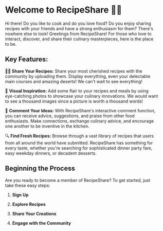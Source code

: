 # Welcome to RecipeShare 🍳🌟

Hi there! Do you like to cook and do you love food? Do you enjoy sharing recipes with your friends and have a strong enthusiasm for them? There's nowhere else to look! Greetings from RecipeShare! For those who love to interact, discover, and share their culinary masterpieces, here is the place to be.

## Key Features:

👩‍🍳 **Share Your Recipes:**  Share your most cherished recipes with the community by uploading them. Display everything, even your delectable main courses and amazing deserts! We can't wait to see everything!

📸 **Visual Inspiration:** Add some flair to your recipes and meals by using eye-catching photos to showcase your culinary innovations. We would want to see a thousand images since a picture is worth a thousand words!

💬 **Comment Your Ideas:** With RecipeShare's interactive comment function, you can receive advice, suggestions, and praise from other food enthusiasts. Make connections, exchange culinary advice, and encourage one another to be inventive in the kitchen.

🔍 **Find Fresh Recipes:** Browse through a vast library of recipes that users from all around the world have submitted. RecipeShare has something for every taste, whether you're searching for sophisticated dinner party fare, easy weekday dinners, or decadent desserts.

## Beginning the Process

Are you ready to become a member of RecipeShare? To get started, just take these easy steps:

1. **Sign Up**

2. **Explore Recipes**

3. **Share Your Creations**

4. **Engage with the Community**